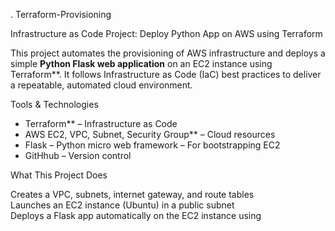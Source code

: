 . Terraform-Provisioning

Infrastructure as Code Project: Deploy Python App on AWS using Terraform

This project automates the provisioning of AWS infrastructure and deploys a simple **Python Flask web application** on an EC2 instance using Terraform**. It follows Infrastructure as Code (IaC) best practices to deliver a repeatable, automated cloud environment.

 Tools & Technologies

- Terraform** – Infrastructure as Code
- AWS EC2, VPC, Subnet, Security Group** – Cloud resources
- Flask – Python micro web framework
   – For bootstrapping EC2
- GitHhub – Version control

 What This Project Does

Creates a VPC, subnets, internet gateway, and route tables  
 Launches an EC2 instance (Ubuntu) in a public subnet  
Deploys a Flask app automatically on the EC2 instance using





